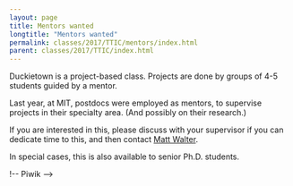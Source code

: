 ```yaml
---
layout: page
title: Mentors wanted
longtitle: "Mentors wanted"
permalink: classes/2017/TTIC/mentors/index.html
parent: classes/2017/TTIC/index.html
---
```


Duckietown is a project-based class. Projects
are done by groups of 4-5 students guided by a mentor.

Last year, at MIT, postdocs were employed as mentors,
to supervise projects in their specialty area. (And possibly
on their research.)

If you are interested in this, please discuss with your
supervisor if you can dedicate time to this, and then
contact [Matt Walter](http://ttic.edu/walter).

In special cases, this is also available to senior
Ph.D. students.


!-- Piwik -->
<script type="text/javascript">
  var _paq = _paq || [];
  /* tracker methods like "setCustomDimension" should be called before "trackPageView" */
  _paq.push(['trackPageView']);
  _paq.push(['enableLinkTracking']);
  (function() {
    var u="//people.csail.mit.edu/mwalter/analytics/piwik/";
    _paq.push(['setTrackerUrl', u+'piwik.php']);
    _paq.push(['setSiteId', '10']);
    var d=document, g=d.createElement('script'), s=d.getElementsByTagName('script')[0];
    g.type='text/javascript'; g.async=true; g.defer=true; g.src=u+'piwik.js'; s.parentNode.insertBefore(g,s);
  })();
</script>
<!-- End Piwik Code -->
